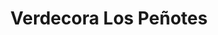 ---
title: "Verdecora Los Peñotes"
url: /alcobendas/verdecora-los-penotes/
shop: centro de jardinería
---